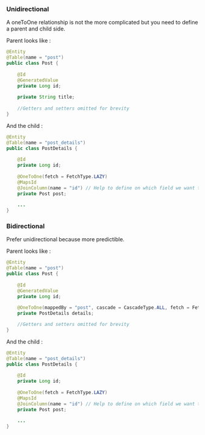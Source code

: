 ### Unidirectional

A oneToOne relationship is not the more complicated but you need to define a parent and child side.

Parent looks like :
```java
@Entity
@Table(name = "post")
public class Post {
 
    @Id
    @GeneratedValue
    private Long id;
 
    private String title;
 
    //Getters and setters omitted for brevity
}
```

And the child :
```java
@Entity
@Table(name = "post_details")
public class PostDetails {
 
    @Id
    private Long id;
 
    @OneToOne(fetch = FetchType.LAZY)
    @MapsId
    @JoinColumn(name = "id") // Help to define on which field we want to map our foreign key (depend of the name of the postdetail id. Othewise will be post_id)
    private Post post;
 
    ...
}
```

### Bidirectional

Prefer unidirectional because more predictible.

Parent looks like :

```java
@Entity
@Table(name = "post")
public class Post {
 
    @Id
    @GeneratedValue
    private Long id;
 
    @OneToOne(mappedBy = "post", cascade = CascadeType.ALL, fetch = FetchType.LAZY)
    private PostDetails details;

    //Getters and setters omitted for brevity
}
```

And the child :
```java
@Entity
@Table(name = "post_details")
public class PostDetails {
 
    @Id
    private Long id;
 
    @OneToOne(fetch = FetchType.LAZY)
    @MapsId
    @JoinColumn(name = "id") // Help to define on which field we want to map our foreign key (depend of the name of the postdetail id. Othewise will be post_id)
    private Post post;
 
    ...
}
```